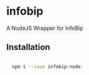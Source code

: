 # infobip

A NodeJS Wrapper for InfoBip

## Installation

```bash

  npm i --save infobip-node

```
